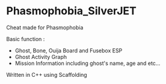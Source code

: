 # Phasmophobia_SilverJET
Cheat made for Phasmophobia

Basic function :
- Ghost, Bone, Ouija Board and Fusebox ESP
- Ghost Activity Graph
- Mission Information including ghost's name, age and etc...

Written in C++ using Scaffolding
